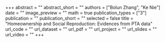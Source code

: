 +++
abstract = ""
abstract_short = ""
authors = ["Bolun Zhang", "Ke Nie"]
date = ""
image_preview = ""
math = true
publication_types = ["3"]
publication = ""
publication_short = ""
selected = false
title = "Homeownership and Social Reproduction: Evidences from PTA data"
url_code = ""
url_dataset = ""
url_pdf = ""
url_project = ""
url_slides = ""
url_video = ""
+++
